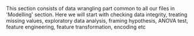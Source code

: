 This section consists of data wrangling part common to all our files in 'Modelling' section. Here we will start with checking data integrity, treating missing values, exploratory data analysis, framing hypothesis, ANOVA test, feature engineering, feature transformation, encoding etc
